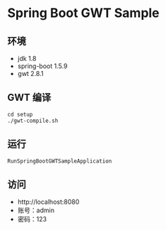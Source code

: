 # Spring Boot GWT Sample

## 环境
- jdk 1.8
- spring-boot 1.5.9
- gwt 2.8.1

## GWT 编译
```shell
cd setup
./gwt-compile.sh
```

## 运行
```
RunSpringBootGWTSampleApplication
```

## 访问
- http://localhost:8080
- 账号：admin
- 密码：123
